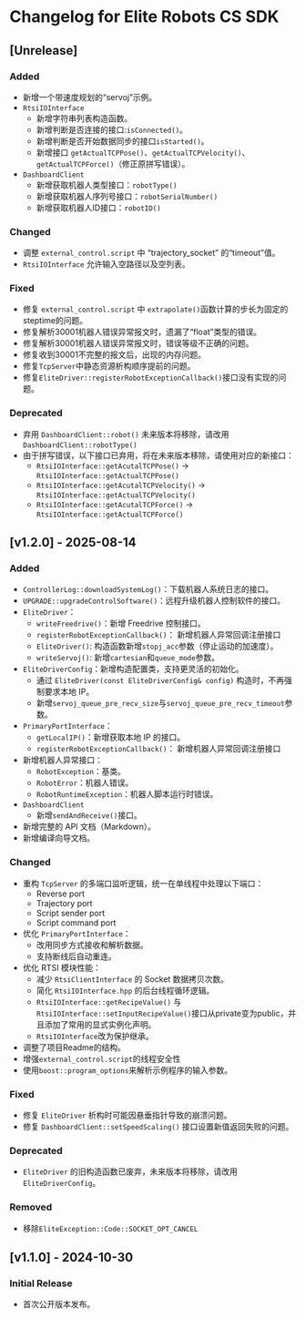 # Changelog for Elite Robots CS SDK

## [Unrelease]

### Added
- 新增一个带速度规划的“servoj”示例。
- `RtsiIOInterface` 
  - 新增字符串列表构造函数。
  - 新增判断是否连接的接口:`isConnected()`。
  - 新增判断是否开始数据同步的接口`isStarted()`。
  - 新增接口 `getActualTCPPose()`、`getActualTCPVelocity()`、`getActualTCPForce()`（修正原拼写错误）。
- `DashboardClient`
  - 新增获取机器人类型接口：`robotType()`
  - 新增获取机器人序列号接口：`robotSerialNumber()`
  - 新增获取机器人ID接口：`robotID()`

### Changed
- 调整 `external_control.script` 中 “trajectory_socket” 的“timeout”值。
- `RtsiIOInterface` 允许输入空路径以及空列表。

### Fixed
- 修复 `external_control.script` 中 `extrapolate()`函数计算的步长为固定的steptime的问题。
- 修复解析30001机器人错误异常报文时，遗漏了“float”类型的错误。
- 修复解析30001机器人错误异常报文时，错误等级不正确的问题。
- 修复收到30001不完整的报文后，出现的内存问题。
- 修复`TcpServer`中静态资源析构顺序提前的问题。
- 修复`EliteDriver::registerRobotExceptionCallback()`接口没有实现的问题。

### Deprecated
- 弃用 `DashboardClient::robot()` 未来版本将移除，请改用 `DashboardClient::robotType()`
- 由于拼写错误，以下接口已弃用，将在未来版本移除，请使用对应的新接口：
  - `RtsiIOInterface::getAcutalTCPPose()` -> `RtsiIOInterface::getActualTCPPose()`
  - `RtsiIOInterface::getAcutalTCPVelocity()` -> `RtsiIOInterface::getActualTCPVelocity()`
  - `RtsiIOInterface::getAcutalTCPForce()` -> `RtsiIOInterface::getActualTCPForce()`

## [v1.2.0] - 2025-08-14

### Added
- `ControllerLog::downloadSystemLog()`：下载机器人系统日志的接口。
- `UPGRADE::upgradeControlSoftware()`：远程升级机器人控制软件的接口。
- `EliteDriver`：
  - `writeFreedrive()`：新增 Freedrive 控制接口。
  - `registerRobotExceptionCallback()`： 新增机器人异常回调注册接口
  - `EliteDriver()`: 构造函数新增`stopj_acc`参数（停止运动的加速度）。
  - `writeServoj()`: 新增`cartesian`和`queue_mode`参数。
- `EliteDriverConfig`：新增构造配置类，支持更灵活的初始化。
  - 通过 `EliteDriver(const EliteDriverConfig& config)` 构造时，不再强制要求本地 IP。
  - 新增`servoj_queue_pre_recv_size`与`servoj_queue_pre_recv_timeout`参数。
- `PrimaryPortInterface`：
  - `getLocalIP()`：新增获取本地 IP 的接口。
  - `registerRobotExceptionCallback()`： 新增机器人异常回调注册接口
- 新增机器人异常接口：
  - `RobotException`：基类。
  - `RobotError`：机器人错误。
  - `RobotRuntimeException`：机器人脚本运行时错误。
- `DashboardClient`
  - 新增`sendAndReceive()`接口。
- 新增完整的 API 文档（Markdown）。
- 新增编译向导文档。

### Changed
- 重构 `TcpServer` 的多端口监听逻辑，统一在单线程中处理以下端口：
  - Reverse port
  - Trajectory port
  - Script sender port
  - Script command port
- 优化 `PrimaryPortInterface`：
  - 改用同步方式接收和解析数据。
  - 支持断线后自动重连。
- 优化 RTSI 模块性能：
  - 减少 `RtsiClientInterface` 的 Socket 数据拷贝次数。
  - 简化 `RtsiIOInterface.hpp` 的后台线程循环逻辑。
  - `RtsiIOInterface::getRecipeValue()` 与 `RtsiIOInterface::setInputRecipeValue()`接口从private变为public，并且添加了常用的显式实例化声明。
  - `RtsiIOInterface`改为保护继承。
- 调整了项目Readme的结构。
- 增强`external_control.script`的线程安全性
- 使用`boost::program_options`来解析示例程序的输入参数。


### Fixed
- 修复 `EliteDriver` 析构时可能因悬垂指针导致的崩溃问题。
- 修复 `DashboardClient::setSpeedScaling()` 接口设置新值返回失败的问题。

### Deprecated
- `EliteDriver` 的旧构造函数已废弃，未来版本将移除，请改用 `EliteDriverConfig`。

### Removed
- 移除`EliteException::Code::SOCKET_OPT_CANCEL` 

## [v1.1.0] - 2024-10-30
### Initial Release
- 首次公开版本发布。